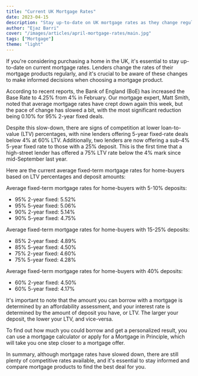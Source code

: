 ```yaml
---
title: "Current UK Mortgage Rates"
date: 2023-04-15
description: "Stay up-to-date on UK mortgage rates as they change regularly. Find current average rates for fixed-term mortgages based on LTV and deposit amounts."
author: "Ejaz Barri"
cover: "/images/articles/april-mortgage-rates/main.jpg"
tags: ["Mortgage"]
theme: "light"
---
```


If you're considering purchasing a home in the UK, it's essential to stay up-to-date on current mortgage rates. Lenders change the rates of their mortgage products regularly, and it's crucial to be aware of these changes to make informed decisions when choosing a mortgage product.

According to recent reports, the Bank of England (BoE) has increased the Base Rate to 4.25% from 4% in February. Our mortgage expert, Matt Smith, noted that average mortgage rates have crept down again this week, but the pace of change has slowed a bit, with the most significant reduction being 0.10% for 95% 2-year fixed deals.

Despite this slow-down, there are signs of competition at lower loan-to-value (LTV) percentages, with nine lenders offering 5-year fixed-rate deals below 4% at 60% LTV. Additionally, two lenders are now offering a sub-4% 5-year fixed rate to those with a 25% deposit. This is the first time that a high-street lender has offered a 75% LTV rate below the 4% mark since mid-September last year.

Here are the current average fixed-term mortgage rates for home-buyers based on LTV percentages and deposit amounts:

Average fixed-term mortgage rates for home-buyers with 5-10% deposits:

- 95% 2-year fixed: 5.52%
- 95% 5-year fixed: 5.06%
-  90% 2-year fixed: 5.14%
- 90% 5-year fixed: 4.75%

Average fixed-term mortgage rates for home-buyers with 15-25% deposits:
- 85% 2-year fixed: 4.89%
- 85% 5-year fixed: 4.50%
- 75% 2-year fixed: 4.60%
- 75% 5-year fixed: 4.28%

Average fixed-term mortgage rates for home-buyers with 40% deposits:
- 60% 2-year fixed: 4.50%
- 60% 5-year fixed: 4.17%

It's important to note that the amount you can borrow with a mortgage is determined by an affordability assessment, and your interest rate is determined by the amount of deposit you have, or LTV. The larger your deposit, the lower your LTV, and vice-versa.

To find out how much you could borrow and get a personalized result, you can use a mortgage calculator or apply for a Mortgage in Principle, which will take you one step closer to a mortgage offer.

In summary, although mortgage rates have slowed down, there are still plenty of competitive rates available, and it's essential to stay informed and compare mortgage products to find the best deal for you.